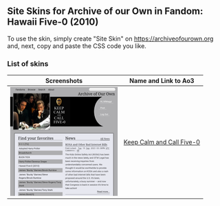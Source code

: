 ## Site Skins for Archive of our Own in Fandom: Hawaii Five-0 (2010)
To use the skin, simply create "Site Skin" on https://archiveofourown.org and, next, copy and paste the CSS code you like.

### List of skins
| Screenshots | Name and Link to Ao3 |
| --- | --- |
| ![Keep Calm and Call Five-0](https://github.com/Ao3SiteSkins/H50-skins/blob/main/Screenshots/KeepCalmandCallFive-0.png "Keep Calm and Call Five-0") | <a href="https://archiveofourown.org/works/50257519">Keep Calm and Call Five-0</a> |
